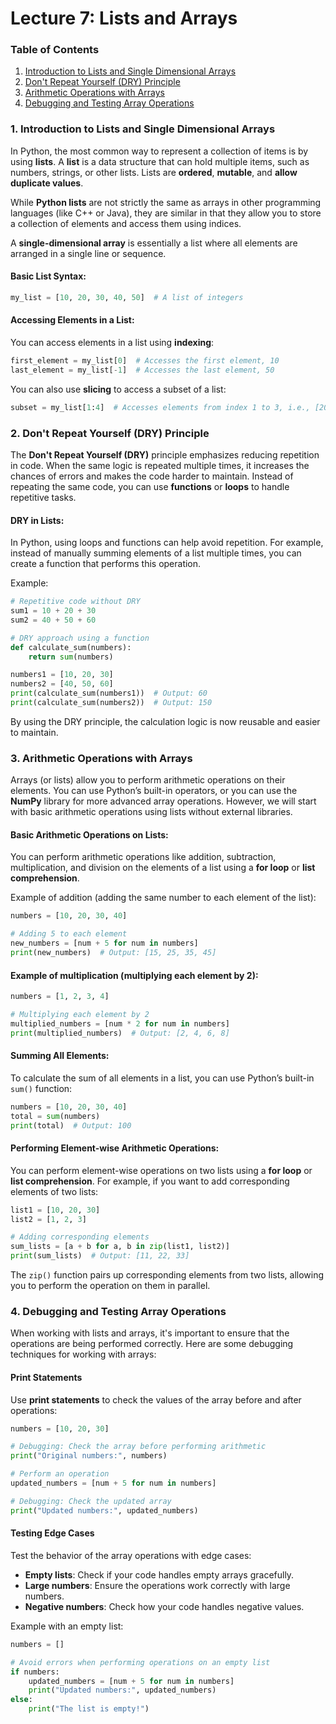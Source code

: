# Lecture 7: Lists and Arrays


### **Table of Contents**

1. [Introduction to Lists and Single Dimensional Arrays](#introduction-to-lists-and-single-dimensional-arrays)
2. [Don't Repeat Yourself (DRY) Principle](#dont-repeat-yourself-dry-principle)
3. [Arithmetic Operations with Arrays](#arithmetic-operations-with-arrays)
4. [Debugging and Testing Array Operations](#debugging-and-testing-array-operations)

### 1. **Introduction to Lists and Single Dimensional Arrays**

In Python, the most common way to represent a collection of items is by using **lists**. A **list** is a data structure that can hold multiple items, such as numbers, strings, or other lists. Lists are **ordered**, **mutable**, and **allow duplicate values**.

While **Python lists** are not strictly the same as arrays in other programming languages (like C++ or Java), they are similar in that they allow you to store a collection of elements and access them using indices.

A **single-dimensional array** is essentially a list where all elements are arranged in a single line or sequence.

#### Basic List Syntax:
```python
my_list = [10, 20, 30, 40, 50]  # A list of integers
```

#### Accessing Elements in a List:
You can access elements in a list using **indexing**:
```python
first_element = my_list[0]  # Accesses the first element, 10
last_element = my_list[-1]  # Accesses the last element, 50
```

You can also use **slicing** to access a subset of a list:
```python
subset = my_list[1:4]  # Accesses elements from index 1 to 3, i.e., [20, 30, 40]
```

### 2. **Don't Repeat Yourself (DRY) Principle**

The **Don't Repeat Yourself (DRY)** principle emphasizes reducing repetition in code. When the same logic is repeated multiple times, it increases the chances of errors and makes the code harder to maintain. Instead of repeating the same code, you can use **functions** or **loops** to handle repetitive tasks.

#### DRY in Lists:
In Python, using loops and functions can help avoid repetition. For example, instead of manually summing elements of a list multiple times, you can create a function that performs this operation.

Example:
```python
# Repetitive code without DRY
sum1 = 10 + 20 + 30
sum2 = 40 + 50 + 60

# DRY approach using a function
def calculate_sum(numbers):
    return sum(numbers)

numbers1 = [10, 20, 30]
numbers2 = [40, 50, 60]
print(calculate_sum(numbers1))  # Output: 60
print(calculate_sum(numbers2))  # Output: 150
```

By using the DRY principle, the calculation logic is now reusable and easier to maintain.

### 3. **Arithmetic Operations with Arrays**

Arrays (or lists) allow you to perform arithmetic operations on their elements. You can use Python’s built-in operators, or you can use the **NumPy** library for more advanced array operations. However, we will start with basic arithmetic operations using lists without external libraries.

#### Basic Arithmetic Operations on Lists:
You can perform arithmetic operations like addition, subtraction, multiplication, and division on the elements of a list using a **for loop** or **list comprehension**.

Example of addition (adding the same number to each element of the list):
```python
numbers = [10, 20, 30, 40]

# Adding 5 to each element
new_numbers = [num + 5 for num in numbers]
print(new_numbers)  # Output: [15, 25, 35, 45]
```

#### Example of multiplication (multiplying each element by 2):
```python
numbers = [1, 2, 3, 4]

# Multiplying each element by 2
multiplied_numbers = [num * 2 for num in numbers]
print(multiplied_numbers)  # Output: [2, 4, 6, 8]
```

#### Summing All Elements:
To calculate the sum of all elements in a list, you can use Python’s built-in `sum()` function:
```python
numbers = [10, 20, 30, 40]
total = sum(numbers)
print(total)  # Output: 100
```

#### Performing Element-wise Arithmetic Operations:
You can perform element-wise operations on two lists using a **for loop** or **list comprehension**. For example, if you want to add corresponding elements of two lists:

```python
list1 = [10, 20, 30]
list2 = [1, 2, 3]

# Adding corresponding elements
sum_lists = [a + b for a, b in zip(list1, list2)]
print(sum_lists)  # Output: [11, 22, 33]
```

The `zip()` function pairs up corresponding elements from two lists, allowing you to perform the operation on them in parallel.

### 4. **Debugging and Testing Array Operations**

When working with lists and arrays, it's important to ensure that the operations are being performed correctly. Here are some debugging techniques for working with arrays:

#### Print Statements
Use **print statements** to check the values of the array before and after operations:
```python
numbers = [10, 20, 30]

# Debugging: Check the array before performing arithmetic
print("Original numbers:", numbers)

# Perform an operation
updated_numbers = [num + 5 for num in numbers]

# Debugging: Check the updated array
print("Updated numbers:", updated_numbers)
```

#### Testing Edge Cases
Test the behavior of the array operations with edge cases:
- **Empty lists**: Check if your code handles empty arrays gracefully.
- **Large numbers**: Ensure the operations work correctly with large numbers.
- **Negative numbers**: Check how your code handles negative values.

Example with an empty list:
```python
numbers = []

# Avoid errors when performing operations on an empty list
if numbers:
    updated_numbers = [num + 5 for num in numbers]
    print("Updated numbers:", updated_numbers)
else:
    print("The list is empty!")
```
